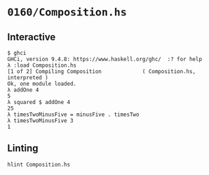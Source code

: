 # `0160/Composition.hs`

## Interactive

```console
$ ghci
GHCi, version 9.4.8: https://www.haskell.org/ghc/  :? for help
λ :load Composition.hs
[1 of 2] Compiling Composition             ( Composition.hs, interpreted )
Ok, one module loaded.
λ addOne 4
5
λ squared $ addOne 4
25
λ timesTwoMinusFive = minusFive . timesTwo
λ timesTwoMinusFive 3
1
```

## Linting

```console
hlint Composition.hs
```
